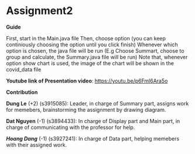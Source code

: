 # Assignment2

**Guide**
	
First, start in the Main.java file
Then, choose option (you can keep continiously choosing the option until you click finish)
Whenever which option is chosen, the java file will be run (E.g Choose Summart, choose to group and calculate, the Summary.java file will be run)
Note that, whenever option show chart is used, the image of the chart will be shown in the covid_data file

**Youtube link of Presentation video**: https://youtu.be/p6Fml6Ara5o

**Contribution** 

**Dung Le** (+2) (s3915085): Leader, in charge of Summary part, assigns work for memebers, brainstorming the assignment by drawing diagram.

**Dat Nguyen** (-1) (s3894433): In charge of Display part and Main part, in charge of communicating with the professor for help.

***Hoang Dang*** (-1) (s3927241): In charge of Data part, helping memebers with their assigned work.


